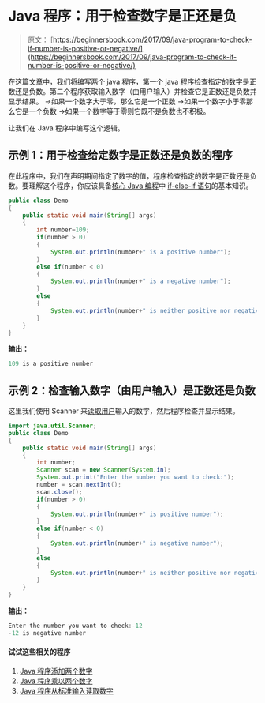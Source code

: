 # Java 程序：用于检查数字是正还是负

> 原文： [https://beginnersbook.com/2017/09/java-program-to-check-if-number-is-positive-or-negative/](https://beginnersbook.com/2017/09/java-program-to-check-if-number-is-positive-or-negative/)

在这篇文章中，我们将编写两个 java 程序，第一个 java 程序检查指定的数字是正数还是负数。第二个程序获取输入数字（由用户输入）并检查它是正数还是负数并显示结果。
→如果一个数字大于零，那么它是一个正数
→如果一个数字小于零那么它是一个负数
→如果一个数字等于零则它既不是负数也不积极。

让我们在 Java 程序中编写这个逻辑。

## 示例 1：用于检查给定数字是正数还是负数的程序

在此程序中，我们在声明期间指定了数字的值，程序检查指定的数字是正数还是负数。要理解这个程序，你应该具备[核心 Java 编程](https://beginnersbook.com/2017/08/if-else-statement-in-java/)中 [if-else-if 语句](https://beginnersbook.com/2017/08/if-else-statement-in-java/)的基本知识。

```java
public class Demo
{
    public static void main(String[] args) 
    {
        int number=109;
        if(number > 0)
        {
            System.out.println(number+" is a positive number");
        }
        else if(number < 0)
        {
            System.out.println(number+" is a negative number");
        }
        else
        {
            System.out.println(number+" is neither positive nor negative");
        }
    }
}
```

**输出：**

```java
109 is a positive number
```

## 示例 2：检查输入数字（由用户输入）是正数还是负数

这里我们使用 Scanner 来[读取用户](https://beginnersbook.com/2017/09/java-program-to-read-integer-value-from-the-standard-input/)输入的数字，然后程序检查并显示结果。

```java
import java.util.Scanner;
public class Demo
{
    public static void main(String[] args) 
    {
        int number;
        Scanner scan = new Scanner(System.in);
        System.out.print("Enter the number you want to check:");
        number = scan.nextInt();
        scan.close();
        if(number > 0)
        {
            System.out.println(number+" is positive number");
        }
        else if(number < 0)
        {
            System.out.println(number+" is negative number");
        }
        else
        {
            System.out.println(number+" is neither positive nor negative");
        }
    }
}
```

**输出：**

```java
Enter the number you want to check:-12
-12 is negative number
```

#### 试试这些相关的程序

1.  [Java 程序添加两个数字](https://beginnersbook.com/2017/09/java-program-to-add-two-numbers/)
2.  [Java 程序乘以两个数字](https://beginnersbook.com/2017/09/java-program-to-multiply-two-numbers/)
3.  [Java 程序从标准输入读取数字](https://beginnersbook.com/2017/09/java-program-to-read-integer-value-from-the-standard-input/)
